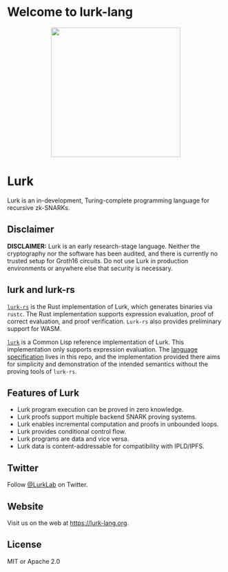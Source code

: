 # Welcome to lurk-lang
<p align="center">
  <img width="300" height="300" src="https://user-images.githubusercontent.com/52976094/156452981-7f739d89-14a8-4a10-9071-b805f2fe0c25.svg">
</p>

# Lurk
Lurk is an in-development, Turing-complete programming language for recursive zk-SNARKs.  

## Disclaimer
**DISCLAIMER:** Lurk is an early research-stage language. Neither the cryptography nor the software has been audited, and there is currently no trusted setup for Groth16 circuits. Do not use Lurk in production environments or anywhere else that security is necessary.

## lurk and lurk-rs
[```lurk-rs```](https://github.com/lurk-lang/lurk-rs) is the Rust implementation of Lurk, which generates binaries via ```rustc```. The Rust implementation supports expression evaluation, proof of correct evaluation, and proof verification. ```Lurk-rs``` also provides preliminary support for WASM.

[```lurk```](https://github.com/lurk-lang/lurk) is a Common Lisp reference implementation of Lurk. This implementation only supports expression evaluation. The [language specification](https://github.com/lurk-lang/lurk/blob/master/spec/v0-1.md) lives in this repo, and the implementation provided there aims for simplicity and demonstration of the intended semantics without the proving tools of ```lurk-rs```.

## Features of Lurk
- Lurk program execution can be proved in zero knowledge.
- Lurk proofs support multiple backend SNARK proving systems.
- Lurk enables incremental computation and proofs in unbounded loops.
- Lurk provides conditional control flow.
- Lurk programs are data and vice versa.
- Lurk data is content-addressable for compatibility with IPLD/IPFS.

## Twitter
Follow [@LurkLab](https://twitter.com/LurkLab) on Twitter.

## Website
Visit us on the web at https://lurk-lang.org. 

## License
MIT or Apache 2.0
